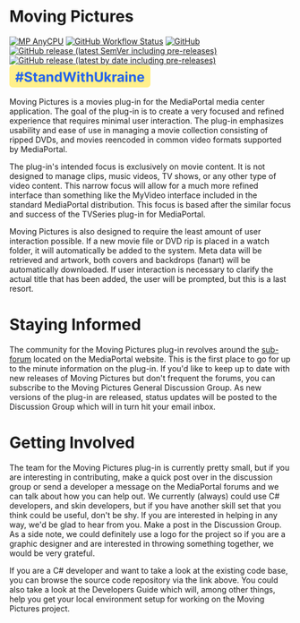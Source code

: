 # Moving Pictures

[![MP AnyCPU](https://img.shields.io/badge/MP-AnyCPU-blue?logo=windows&logoColor=white)](https://github.com/Mediaportal-Plugin-Team/moving-pictures/releases)
[![GitHub Workflow Status](https://img.shields.io/github/actions/workflow/status/Mediaportal-Plugin-Team/moving-pictures/build.yml?logo=github)](https://github.com/Mediaportal-Plugin-Team/moving-pictures/actions)
[![GitHub](https://img.shields.io/github/license/Mediaportal-Plugin-Team/moving-pictures?color=blue)](https://github.com/Mediaportal-Plugin-Team/moving-pictures/blob/master/LICENSE)
[![GitHub release (latest SemVer including pre-releases)](https://img.shields.io/github/v/release/Mediaportal-Plugin-Team/moving-pictures?include_prereleases)](https://github.com/Mediaportal-Plugin-Team/moving-pictures/releases)
[![GitHub release (latest by date including pre-releases)](https://img.shields.io/github/downloads-pre/Mediaportal-Plugin-Team/moving-pictures/latest/total?label=release@downloads)](https://github.com/Mediaportal-Plugin-Team/moving-pictures/releases)
[![StandWithUkraine](https://raw.githubusercontent.com/vshymanskyy/StandWithUkraine/main/badges/StandWithUkraine.svg)](https://github.com/vshymanskyy/StandWithUkraine/blob/main/docs/README.md)

Moving Pictures is a movies plug-in for the MediaPortal media center application. The goal of the plug-in is to create a very focused and refined experience that requires minimal user interaction. The plug-in emphasizes usability and ease of use in managing a movie collection consisting of ripped DVDs, and movies reencoded in common video formats supported by MediaPortal.

The plug-in's intended focus is exclusively on movie content. It is not designed to manage clips, music videos, TV shows, or any other type of video content. This narrow focus will allow for a much more refined interface than something like the MyVideo interface included in the standard MediaPortal distribution. This focus is based after the similar focus and success of the TVSeries plug-in for MediaPortal.

Moving Pictures is also designed to require the least amount of user interaction possible. If a new movie file or DVD rip is placed in a watch folder, it will automatically be added to the system. Meta data will be retrieved and artwork, both covers and backdrops (fanart) will be automatically downloaded. If user interaction is necessary to clarify the actual title that has been added, the user will be prompted, but this is a last resort. 

# Staying Informed
The community for the Moving Pictures plug-in revolves around the [sub-forum](http://forum.team-mediaportal.com/moving-pictures-284/) located on the MediaPortal website. This is the first place to go for up to the minute information on the plug-in. If you'd like to keep up to date with new releases of Moving Pictures but don't frequent the forums, you can subscribe to the Moving Pictures General Discussion Group. As new versions of the plug-in are released, status updates will be posted to the Discussion Group which will in turn hit your email inbox.

# Getting Involved
The team for the Moving Pictures plug-in is currently pretty small, but if you are interesting in contributing, make a quick post over in the discussion group or send a developer a message on the MediaPortal forums and we can talk about how you can help out. We currently (always) could use C# developers, and skin developers, but if you have another skill set that you think could be useful, don't be shy. If you are interested in helping in any way, we'd be glad to hear from you. Make a post in the Discussion Group. As a side note, we could definitely use a logo for the project so if you are a graphic designer and are interested in throwing something together, we would be very grateful.

If you are a C# developer and want to take a look at the existing code base, you can browse the source code repository via the link above. You could also take a look at the Developers Guide which will, among other things, help you get your local environment setup for working on the Moving Pictures project. 
